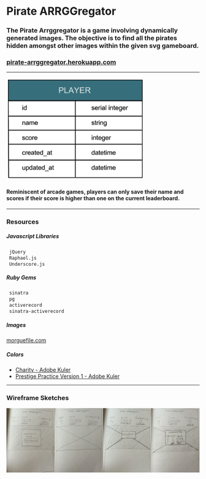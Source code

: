 # Pirate ARRGGregator
### The Pirate Arrggregator is a game involving dynamically generated images. The objective is to find all the pirates hidden amongst other images within the given svg gameboard.
### [pirate-arrggregator.herokuapp.com](http://www.pirate-arrggregator.herokuapp.com)

----

![pirate arrggregator model](./documentation/pirArrgg_model.png)
#### Reminiscent of arcade games, players can only save their name and scores if their score is higher than one on the current leaderboard.

---

### Resources

##### Javascript Libraries 
	 jQuery
	 Raphael.js
	 Underscore.js

##### Ruby Gems
	 sinatra
	 pg
	 activerecord
	 sinatra-activerecord

##### Images
[morguefile.com](http://www.morguefile.com/)

##### Colors
* [Charity - Adobe Kuler](https://kuler.adobe.com/Charity-color-theme-4196789/edit/?copy=true&base=2&rule=Custom&selected=2&name=Copy%20of%20Charity&mode=cmyk&rgbvalues=0.8509803921568627,0.30196078431372547,0.33725490196078434,0.3764705882352941,0.7294117647058823,0.611764705882353,0.6313725490196078,0.8392156862745098,0.7098039215686275,0.9372549019607843,0.9725490196078431,0.8588235294117647,1,1,1&swatchOrder=0,1,2,3,4)  
* [Prestige Practice Version 1 - Adobe Kuler](https://kuler.adobe.com/Prestige-Practice-Version-1-color-theme-4191431/edit/?copy=true&base=2&rule=Custom&selected=4&name=Copy%20of%20Prestige%20Practice%20Version%201&mode=rgb&rgbvalues=0.6313725490196078,0.7686274509803922,0.25098039215686274,0.9176470588235294,0.6,0.17254901960784313,0.25098039215686274,0.7450980392156863,0.6784313725490196,0.8941176470588236,0.788235294117647,0.23921568627450981,0.1411764705882353,0.18823529411764706,0.2&swatchOrder=0,1,2,3,4)
	
---

### Wireframe Sketches

![pirArrgg_wireframes.png](./documentation/pirArrgg_wireframes.png)